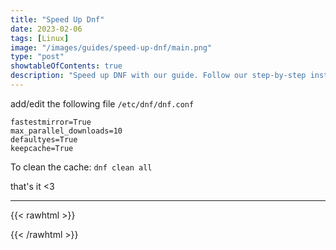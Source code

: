 ```yaml
---
title: "Speed Up Dnf"
date: 2023-02-06
tags: [Linux]
image: "/images/guides/speed-up-dnf/main.png"
type: "post"
showtableOfContents: true
description: "Speed up DNF with our guide. Follow our step-by-step instructions to optimize package management and reduce download time"
---
```


add/edit the following file `/etc/dnf/dnf.conf`
```
fastestmirror=True
max_parallel_downloads=10
defaultyes=True
keepcache=True
```
To clean the cache: `dnf clean all`


that's it <3

----

{{< rawhtml >}} 
<script src="https://utteranc.es/client.js"
        repo="mansoorbarri/website"
        issue-term="title"
        theme="github-dark"
        crossorigin="anonymous"
        async>
</script>
{{< /rawhtml >}}